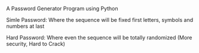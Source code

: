 A Password Generator Program using Python

Simle Password: Where the sequence will be fixed first letters, symbols and numbers at last

Hard Password: Where even the sequence will be totally randomized (More security, Hard to Crack)
